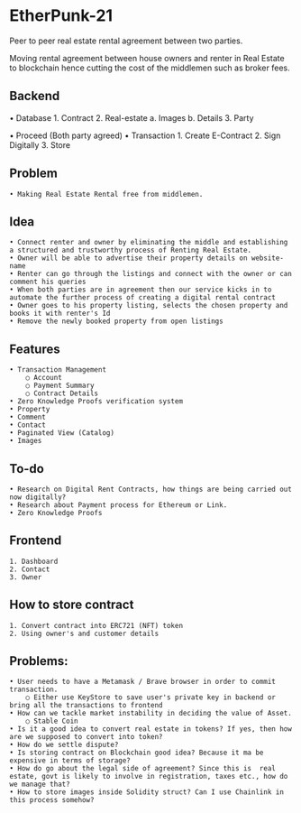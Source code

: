 # EtherPunk-21

Peer to peer real estate rental agreement between two parties.

Moving rental agreement between house owners and renter in Real Estate to blockchain hence cutting the cost of the middlemen such as broker fees.

## Backend

• Database 1. Contract 2. Real-estate
a. Images
b. Details 3. Party

• Proceed (Both party agreed)
• Transaction 1. Create E-Contract 2. Sign Digitally 3. Store

## Problem

    • Making Real Estate Rental free from middlemen.

## Idea

    • Connect renter and owner by eliminating the middle and establishing a structured and trustworthy process of Renting Real Estate.
    • Owner will be able to advertise their property details on website-name
    • Renter can go through the listings and connect with the owner or can comment his queries
    • When both parties are in agreement then our service kicks in to automate the further process of creating a digital rental contract
    • Owner goes to his property listing, selects the chosen property and books it with renter's Id
    • Remove the newly booked property from open listings

## Features

    • Transaction Management
    	○ Account
    	○ Payment Summary
    	○ Contract Details
    • Zero Knowledge Proofs verification system
    • Property
    • Comment
    • Contact
    • Paginated View (Catalog)
    • Images

## To-do

    • Research on Digital Rent Contracts, how things are being carried out now digitally?
    • Research about Payment process for Ethereum or Link.
    • Zero Knowledge Proofs

## Frontend

    1. Dashboard
    2. Contact
    3. Owner

## How to store contract

    1. Convert contract into ERC721 (NFT) token
    2. Using owner's and customer details

## Problems:

    • User needs to have a Metamask / Brave browser in order to commit transaction.
    	○ Either use KeyStore to save user's private key in backend or bring all the transactions to frontend
    • How can we tackle market instability in deciding the value of Asset.
    	○ Stable Coin
    • Is it a good idea to convert real estate in tokens? If yes, then how are we supposed to convert into token?
    • How do we settle dispute?
    • Is storing contract on Blockchain good idea? Because it ma be expensive in terms of storage?
    • How do go about the legal side of agreement? Since this is  real estate, govt is likely to involve in registration, taxes etc., how do we manage that?
    • How to store images inside Solidity struct? Can I use Chainlink in this process somehow?
